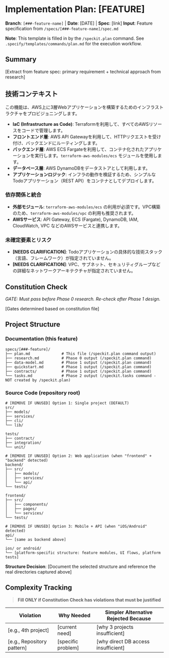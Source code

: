 # Implementation Plan: [FEATURE]

**Branch**: `[###-feature-name]` | **Date**: [DATE] | **Spec**: [link]
**Input**: Feature specification from `/specs/[###-feature-name]/spec.md`

**Note**: This template is filled in by the `/speckit.plan` command. See `.specify/templates/commands/plan.md` for the execution workflow.

## Summary

[Extract from feature spec: primary requirement + technical approach from research]

## 技術コンテキスト

この機能は、AWS上に3層Webアプリケーションを構築するためのインフラストラクチャをプロビジョニングします。

- **IaC (Infrastructure as Code)**: Terraformを利用して、すべてのAWSリソースをコードで管理します。
- **フロントエンド層**: AWS API Gatewayを利用して、HTTPリクエストを受け付け、バックエンドにルーティングします。
- **バックエンド層**: AWS ECS Fargateを利用して、コンテナ化されたアプリケーションを実行します。`terraform-aws-modules/ecs` モジュールを使用します。
- **データベース層**: AWS DynamoDBをデータストアとして利用します。
- **アプリケーションロジック**: インフラの動作を検証するため、シンプルなTodoアプリケーション（REST API）をコンテナとしてデプロイします。

### 依存関係と統合

- **外部モジュール**: `terraform-aws-modules/ecs` の利用が必須です。VPC構築のため、`terraform-aws-modules/vpc` の利用も推奨されます。
- **AWSサービス**: API Gateway, ECS (Fargate), DynamoDB, IAM, CloudWatch, VPC などのAWSサービスと連携します。

### 未確定要素とリスク

- **[NEEDS CLARIFICATION]**: Todoアプリケーションの具体的な技術スタック（言語、フレームワーク）が指定されていません。
- **[NEEDS CLARIFICATION]**: VPC、サブネット、セキュリティグループなどの詳細なネットワークアーキテクチャが指定されていません。

## Constitution Check

*GATE: Must pass before Phase 0 research. Re-check after Phase 1 design.*

[Gates determined based on constitution file]

## Project Structure

### Documentation (this feature)

```text
specs/[###-feature]/
├── plan.md              # This file (/speckit.plan command output)
├── research.md          # Phase 0 output (/speckit.plan command)
├── data-model.md        # Phase 1 output (/speckit.plan command)
├── quickstart.md        # Phase 1 output (/speckit.plan command)
├── contracts/           # Phase 1 output (/speckit.plan command)
└── tasks.md             # Phase 2 output (/speckit.tasks command - NOT created by /speckit.plan)
```

### Source Code (repository root)
<!--
  ACTION REQUIRED: Replace the placeholder tree below with the concrete layout
  for this feature. Delete unused options and expand the chosen structure with
  real paths (e.g., apps/admin, packages/something). The delivered plan must
  not include Option labels.
-->

```text
# [REMOVE IF UNUSED] Option 1: Single project (DEFAULT)
src/
├── models/
├── services/
├── cli/
└── lib/

tests/
├── contract/
├── integration/
└── unit/

# [REMOVE IF UNUSED] Option 2: Web application (when "frontend" + "backend" detected)
backend/
├── src/
│   ├── models/
│   ├── services/
│   └── api/
└── tests/

frontend/
├── src/
│   ├── components/
│   ├── pages/
│   └── services/
└── tests/

# [REMOVE IF UNUSED] Option 3: Mobile + API (when "iOS/Android" detected)
api/
└── [same as backend above]

ios/ or android/
└── [platform-specific structure: feature modules, UI flows, platform tests]
```

**Structure Decision**: [Document the selected structure and reference the real
directories captured above]

## Complexity Tracking

> **Fill ONLY if Constitution Check has violations that must be justified**

| Violation | Why Needed | Simpler Alternative Rejected Because |
|-----------|------------|-------------------------------------|
| [e.g., 4th project] | [current need] | [why 3 projects insufficient] |
| [e.g., Repository pattern] | [specific problem] | [why direct DB access insufficient] |
